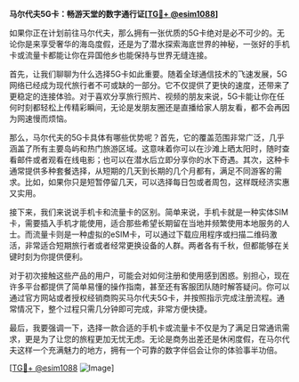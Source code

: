 **马尔代夫5G卡：畅游天堂的数字通行证[[TG💪+ @esim1088](https://t.me/s/esim1088)]**

如果你正在计划前往马尔代夫，那么拥有一张优质的5G卡绝对是必不可少的。无论你是来享受奢华的海岛度假，还是为了潜水探索海底世界的神秘，一张好的手机卡或流量卡都能让你在异国他乡也能保持与世界无缝连接。

首先，让我们聊聊为什么选择5G卡如此重要。随着全球通信技术的飞速发展，5G网络已经成为现代旅行者不可或缺的一部分。它不仅提供了更快的速度，还带来了更稳定的连接体验。对于喜欢分享旅行照片、视频的朋友来说，5G卡能让你在任何时刻都轻松上传精彩瞬间，无论是发朋友圈还是直播给家人朋友看，都不会再因为网速慢而烦恼。

那么，马尔代夫的5G卡具体有哪些优势呢？首先，它的覆盖范围非常广泛，几乎涵盖了所有主要岛屿和热门旅游区域。这意味着你可以在沙滩上晒太阳时，随时查看邮件或者观看在线电影；也可以在潜水后立即分享你的水下奇遇。其次，这种卡通常提供多种套餐选择，从短期的几天到长期的几个月都有，满足不同游客的需求。比如，如果你只是短暂停留几天，可以选择每日包或者周包，这样既经济实惠又实用。

接下来，我们来说说手机卡和流量卡的区别。简单来说，手机卡就是一种实体SIM卡，需要插入手机才能使用，适合那些希望长期留在当地并频繁使用本地服务的人士。而流量卡则是一种虚拟的eSIM卡，可以通过下载应用程序或扫描二维码激活，非常适合短期旅行者或者经常更换设备的人群。两者各有千秋，但都能够在关键时刻为你提供便利。

对于初次接触这些产品的用户，可能会对如何注册和使用感到困惑。别担心，现在许多平台都提供了简单易懂的操作指南，甚至还有客服团队随时解答疑问。你可以通过官方网站或者授权经销商购买马尔代夫5G卡，并按照指示完成注册流程。通常情况下，整个过程只需几分钟即可完成，非常方便快捷。

最后，我要强调一下，选择一款合适的手机卡或流量卡不仅是为了满足日常通讯需求，更是为了让您的旅程更加无忧无虑。无论是商务出差还是休闲度假，在马尔代夫这样一个充满魅力的地方，拥有一个可靠的数字伴侣会让你的体验事半功倍。

[[TG💪+ @esim1088](https://t.me/s/esim1088) ![Image](https://i.postimg.cc/4NQfJmqS/Snipaste-2025-05-13-00-14-12.png)]